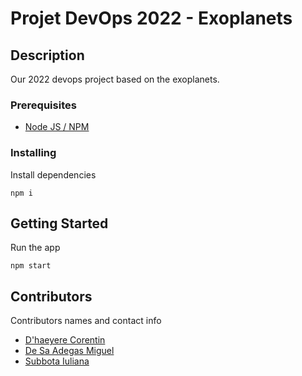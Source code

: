 # Projet DevOps 2022 - Exoplanets

## Description

Our 2022 devops project based on the exoplanets.

### Prerequisites

-   [Node JS / NPM](https://nodejs.org/en/)

### Installing

Install dependencies

```
npm i
```

## Getting Started

Run the app

```
npm start
```
## Contributors

Contributors names and contact info

- [D'haeyere Corentin](https://github.com/cdhaeyere)
- [De Sa Adegas Miguel](https://github.com/miguelDeSaAdegas)
- [Subbota Iuliana](https://github.com/Iuliana0123)